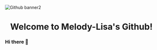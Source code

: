 ![Github banner2](https://github.com/Melody-Lisa/Melody-Lisa/assets/137832068/9305ce08-4b1a-48f0-a0f0-c5de5b2de913)

<h1 align="center">Welcome to Melody-Lisa's Github!</h1>

### Hi there 👋

<!--
**Melody-Lisa/Melody-Lisa** is a ✨ _special_ ✨ repository because its `README.md` (this file) appears on your GitHub profile.

Here are some ideas to get you started:

- 🔭 I’m currently working on ...
- 🌱 I’m currently learning ...
- 👯 I’m looking to collaborate on ...
- 🤔 I’m looking for help with ...
- 💬 Ask me about ...
- 📫 How to reach me: ...
- 😄 Pronouns: ...
- ⚡ Fun fact: ...
-->

